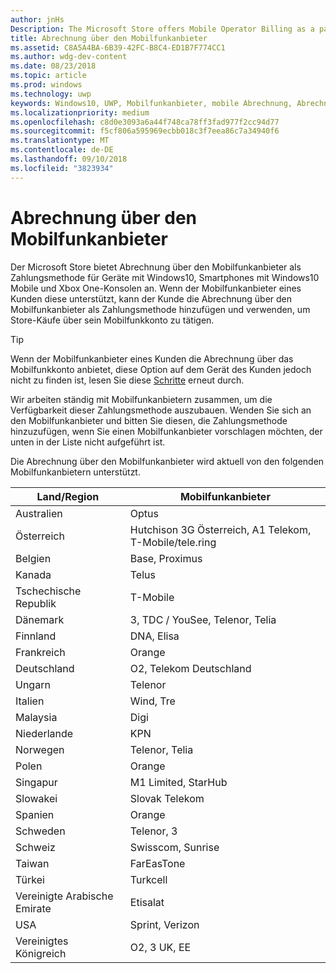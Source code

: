 ```yaml
---
author: jnHs
Description: The Microsoft Store offers Mobile Operator Billing as a payment method for mobile operators who support this capability.
title: Abrechnung über den Mobilfunkanbieter
ms.assetid: C8A5A4BA-6B39-42FC-B8C4-ED1B7F774CC1
ms.author: wdg-dev-content
ms.date: 08/23/2018
ms.topic: article
ms.prod: windows
ms.technology: uwp
keywords: Windows10, UWP, Mobilfunkanbieter, mobile Abrechnung, Abrechnung über den Mobilfunkanbieter
ms.localizationpriority: medium
ms.openlocfilehash: c8d0e3093a6a44f748ca78ff3fad977f2cc94d77
ms.sourcegitcommit: f5cf806a595969ecbb018c3f7eea86c7a34940f6
ms.translationtype: MT
ms.contentlocale: de-DE
ms.lasthandoff: 09/10/2018
ms.locfileid: "3823934"
---
```

# <a name="mobile-operator-billing"></a>Abrechnung über den Mobilfunkanbieter


Der Microsoft Store bietet Abrechnung über den Mobilfunkanbieter als Zahlungsmethode für Geräte mit Windows10, Smartphones mit Windows10 Mobile und Xbox One-Konsolen an. Wenn der Mobilfunkanbieter eines Kunden diese unterstützt, kann der Kunde die Abrechnung über den Mobilfunkanbieter als Zahlungsmethode hinzufügen und verwenden, um Store-Käufe über sein Mobilfunkkonto zu tätigen.

> [!TIP]
>  Wenn der Mobilfunkanbieter eines Kunden die Abrechnung über das Mobilfunkkonto anbietet, diese Option auf dem Gerät des Kunden jedoch nicht zu finden ist, lesen Sie diese [Schritte](http://go.microsoft.com/fwlink/p/?LinkId=523993) erneut durch.

Wir arbeiten ständig mit Mobilfunkanbietern zusammen, um die Verfügbarkeit dieser Zahlungsmethode auszubauen. Wenden Sie sich an den Mobilfunkanbieter und bitten Sie diesen, die Zahlungsmethode hinzuzufügen, wenn Sie einen Mobilfunkanbieter vorschlagen möchten, der unten in der Liste nicht aufgeführt ist.

Die Abrechnung über den Mobilfunkanbieter wird aktuell von den folgenden Mobilfunkanbietern unterstützt.

| Land/Region  | Mobilfunkanbieter                 |
|-----------------|----------------------------------|
| Australien       | Optus                            |
| Österreich         | Hutchison 3G Österreich, A1 Telekom, T-Mobile/tele.ring  |
| Belgien         | Base, Proximus                   |
| Kanada          | Telus                            |
| Tschechische Republik  | T-Mobile                         |
| Dänemark         | 3, TDC / YouSee, Telenor, Telia  |
| Finnland         | DNA, Elisa                       |
| Frankreich          | Orange                           |
| Deutschland         | O2, Telekom Deutschland          |
| Ungarn         | Telenor                          |
| Italien           | Wind, Tre                        |
| Malaysia        | Digi                             |
| Niederlande     | KPN                              |
| Norwegen          | Telenor, Telia                   |
| Polen          | Orange                           |
| Singapur       | M1 Limited, StarHub              |
| Slowakei        | Slovak Telekom                   |
| Spanien           | Orange                           |
| Schweden          | Telenor, 3                       |
| Schweiz     | Swisscom, Sunrise                |
| Taiwan          | FarEasTone                       |
| Türkei          | Turkcell                         |
| Vereinigte Arabische Emirate | Etisalat                    |
| USA   | Sprint, Verizon                  |
| Vereinigtes Königreich  | O2, 3 UK, EE                     |

 



 


 

 




